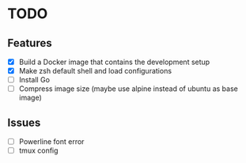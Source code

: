 # TODO

## Features

- [x] Build a Docker image that contains the development setup
- [x] Make zsh default shell and load configurations
- [ ] Install Go
- [ ] Compress image size (maybe use alpine instead of ubuntu as base image)

## Issues

- [ ] Powerline font error
- [ ] tmux config
